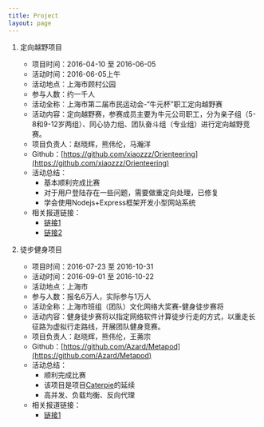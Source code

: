 ```yaml
---
title: Project
layout: page
---
```

1. 定向越野项目
	* 项目时间：2016-04-10 至 2016-06-05
	* 活动时间：2016-06-05上午
	* 活动地点：上海市顾村公园
	* 参与人数：约一千人
	* 活动全称：上海市第二届市民运动会-“牛元杯”职工定向越野赛
	* 活动内容：定向越野赛，参赛成员主要为牛元公司职工，分为亲子组（5-8和9-12岁两组）、同心协力组、团队奋斗组（专业组）进行定向越野竞赛。
	* 项目负责人：赵晓辉，熊伟伦，马瀚洋
	* Github：[https://github.com/xiaozzz/Orienteering](https://github.com/xiaozzz/Orienteering)
	* 活动总结：
		- 基本顺利完成比赛
		- 对于用户登陆存在一些问题，需要做重定向处理，已修复
		- 学会使用Nodejs+Express框架开发小型网站系统
	* 相关报道链接：
		- [链接1](http://www.niuyuan.com/CompanyNews/nybdxye.shtml)
		- [链接2](http://www.niuyuan.com/CompanyNews/niuyuanbei.shtml)

2. 徒步健身项目
	* 项目时间：2016-07-23 至 2016-10-31
	* 活动时间：2016-09-01 至 2016-10-22
	* 活动地点：上海市
	* 参与人数：报名6万人，实际参与1万人
	* 活动全称：上海市班组（团队）文化网络大奖赛-健身徒步赛将
	* 活动内容：健身徒步赛将以指定网络软件计算徒步行走的方式，以重走长征路为虚拟行走路线，开展团队健身竞赛。
	* 项目负责人：赵晓辉，熊伟伦，王茀宗
	* Github：[https://github.com/Azard/Metapod](https://github.com/Azard/Metapod)
	* 活动总结：
		- 顺利完成比赛
		- 该项目是项目[Caterpie](https://github.com/Azard/Caterpie)的延续
		- 高并发、负载均衡、反向代理
	* 相关报道链接：
		- [链接1](http://www.shjcw.gov.cn/renda/node5902/node5904/node5913/u1ai6105268.html)
